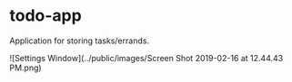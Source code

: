 # todo-app
Application for storing tasks/errands.

![Settings Window](../public/images/Screen Shot 2019-02-16 at 12.44.43 PM.png)

